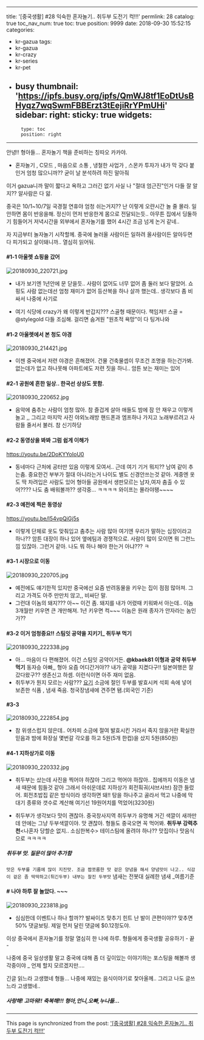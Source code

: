 
---
title: '[중국생활] #28 익숙한 혼자놀기..  취두부 도전기 컥!!!'
permlink: 28
catalog: true
toc_nav_num: true
toc: true
position: 9999
date: 2018-09-30 15:52:15
categories:
- kr-gazua
tags:
- kr-gazua
- kr-crazy
- kr-series
- kr-pet
- busy
thumbnail: 'https://ipfs.busy.org/ipfs/QmWJ8tf1EoDtUsBHyqz7wqSwmFBBErzt3tEejiRrYPmUHi'
sidebar:
    right:
        sticky: true
widgets:
    -
        type: toc
        position: right
---


안녕!! 형아들... 혼자놀기 책을 준비하는 칭따오 카카야.
- 혼자놀기 , C모드 , 마음으로 소통 , 냉철한 사업가 , 스몬카 투자가
  내가 막 갖다 붙인거 엄청 많으니까?? 굳이 날 분석하려 하진 말아줘

이거 gazua니까 말이 짧다고 욕하고 그러긴 없기
사실 나 "절대 엄근진"인거 다들 잘 알지?? 알사람은 다 앎.

중국은 10/1~10/7일 국경절 연휴야
엄청 쉬는거지?? 난 이렇게 오랸시간  놀 줄 몰라.
일안하면 몸이 반응을해. 정신이 먼저 반응한게 몸으로 전달되는듯..
아무튼 집에서 딩둘하기 힘들어거 저녁시간을 외부에서 혼자놀기를 했어
4시간 조금 넘게 논거 같네.. 

자 지금부터 놀자놀기 시작할께.
중국에 놀러올 사람이든 일하려 올사람이든 알아두면 다
피가되고 살이돼니까..  열심히 읽어둬.


 #### #1-1 아울렛 쇼핑을 갔어
![20180930_220721.jpg](https://ipfs.busy.org/ipfs/QmWJ8tf1EoDtUsBHyqz7wqSwmFBBErzt3tEejiRrYPmUHi)
 - 내가 보기엔 1년안에 문 닫을듯..  사람이 없어도 너무 없어
   좀 둘러 보다 말았어. 쇼핑도 사람 없는데선 엄청 재미가 없어
   등산복을 하나 살까 했는데.. 생각보다 좀 비싸서 나중에 사기로

- 여기 식당에 crazy가 왜 이렇게 반갑지??? 스골형 때문이다. 책임져!!
   스골 = @stylegold   다들 조심해. 걸리면 숨겨원 "원초적 욕망"이 다 팅겨나와

#### #1-2 아울렛에서 본 청도 야경
![20180930_214421.jpg](https://ipfs.busy.org/ipfs/QmZrrVxPBUf8rGAYx9EQzztgTFEJhE22q5gHHX2gSjgQvL)
 - 이젠 중국에서 저련 야경은 흔해졌어. 건물 건축물셉이 무조건 조명을 하는건가봐.
   없는데가 없고 하나못해 아파트에도 저련 짓을 하니..  암튼 보는 재미는 있어

#### #2-1 공원에 흔한 일상.. 한국선 상상도 못함.
![20180930_220652.jpg](https://ipfs.busy.org/ipfs/QmZR7iBk7JfEuE2j8ZjjSf4X1afoUV25Q9ATyCxp84qRJ8)
- 음악에 춤추는 사람이 엄청 많아. 참 즐겁게 살아
  애들도 밤에 잠 안 재우고 이렇게 놀고 ,, 그리고 마지막 사진 야외노래방
  핸드폰과 엠프하나 가지고 노래부르려고  사람들 줄서서 불러. 참 신기하당

#### #2-2 동영상을 봐봐 그럼 쉽게 이해가 
https://youtu.be/2DoKYYoIoU0
- 동네마다 근처에 공터만 있음 이렇게 모여서..
   근데 여기 기거 뭐지?? 남여 같이 추는춤.  중요한건 부부가 절대 아니라는거
   나이도 별도 신경안쓰는것 같아. 게중엔 옷도 딱 차려입은 사람도 있어
   형아들 공원에서 생판모르는 남자,여자 춤출 수 있어???? 
   나도 춤 배워볼까?? 생각중...  ㅋㅋㅋㅋ 와이프는 몰라야됑~~~~

#### #2-3 예전에 찍은 동영상
https://youtu.be/I54vpQiGj5s
- 이렇게 단체로 옷도 맞춰입고 춤추는 사람 많아
   여기엔 우리가 말하는 십장이라고 하나?? 암튼 대장이 하나 있어
    옆에팀과 경쟁적으로. 사람이 많이 모이면 뭐 그런느낌 있잖아.
    그런거 같아. 나도 뭐 하나 해야 한는거 아냐??? ㅋ

#### #3-1 시장으로 이동
![20180930_220705.jpg](https://ipfs.busy.org/ipfs/QmZUrfhXb7sY486NqSzbDuTfyoPq5dHih79fpdtVNaohB3)
 - 예전에도 얘기한적 있지만 중국에선 요즘 반려동물을 키우는 집이 점점
    많아져. 그리고 가격도 아주 만만치 않고,, 비싸단 말. 
 - 그런대 이놈의 돼지??? 아~~ 이건 좀. 
    돼지를 내가 어렸때 키워봐서 아는데..  이놈 3개월만 키우면 큰 개만해져.
    1년 키우면 컥~~~ 이놈은 원래 종자가 안자라는 놈인가?? 

#### #3-2 이거 엄청중요!! 스팀잇 공약을 지키기_ 취두부 먹기
![20180930_222338.jpg](https://ipfs.busy.org/ipfs/QmVdNj4yG3EtUPz7JsyGDc9zvuQe97pQ3uYJW4s6U2Vqbo)
- 아... 마음이 다 편해졌어. 이건 스팀잇 공약이거든. 
   **@kbaek81 이형과 공약 취두부먹기**  동자승 아빠,, 형아 요즘 어디간거야??
   내가 공약을 지켰다구!! 일본여행은 잘 갔다왔구?? 생존신고 하셈.
   이런식이면 아주 재미 없음. 
- 취두부가 뭔지 모르는 사람???  [요기](https://ko.wikipedia.org/wiki/%EC%B7%A8%EB%91%90%EB%B6%80)
 소금에 절인 두부를 발효시켜 석회 속에 넣어 보존한 식품 , 냄새 죽음.
 청국장냄새에 견주면 됌.(외국인 기준)

#### #3-3 
![20180930_222854.jpg](https://ipfs.busy.org/ipfs/QmRxNrvjcixgGFbCKx5KpvLYfgTawc2gqChMmyuBKuVHLM)
- 참 위생스럽지 않은데..  어차피 소금에 절여 발효시킨 거라서
  죽지 않을거란 확실한 믿음과 밤에 화장실 몇번갈 각오를 하고 
   5원(5개 한컵)을 샀지 5원(850원)

#### #4-1 지하상가로 이동
![20180930_220332.jpg](https://ipfs.busy.org/ipfs/QmfLWNPvaftpYFD7WuTJkzs6Xgcr7oCix58Su6xxkcQBQx)
- 취두부는  샀는데 사진을 찍어야 하잖아 
   그리고 먹어야 하잖아..  집에까지 이동은 냄새 때문에 힘들것 같아
   그래서 아쉬운데로 지하상가 회전훠궈(샤브샤브) 잠깐 들렀어.
   회전초밥집 같은 방식이라 생각하면 돼!! 탕을 하나주고 골라서 먹고
   나중에 막대기 종류와 갯수로 계산해 여기선 19원어치를 먹었어(3230원)

- 취두부가 생각보다 맛이 괜찮아. 중국창사지역 취두부가 유명해
  거긴 색깔이 새까만데 안에는 그냥 두부색깔이야. 맛 괜찮아.
  형들도 중국오면 꼭 먹어봐. 
  **취두부 강력추천**<나혼자 당할순 없지.. 소심한복수> 
   테이스팀에 올려야 하나??  맛집이나 맛음식으로 ㅋㅋㅋㅋ

##### 취두부 맛.  질문이 많아 추가함
`맛은 두부를 기름에 많이 지진맛. 조금 짭쪼름한 맛
  겉은 양념을 해서 양념맛이 나고..
  식감이 겉은 좀 딱딱하고(튀긴두부) 내부는 찰진 두부맛`
냄새는 전봇대 실례한 냄새 _여름기준

#### # 나야 하루 잘 놀았다. ~~~
![20180930_223818.jpg](https://ipfs.busy.org/ipfs/QmTnGGQYnF1qLFYpLG9ejMSdHPkJB8kLJkiMd2yypFQ4iA)
- 심심한데 이벤트나 하나 할까?? 
   발싸이즈 맞추기 힌트 난 발이 큰편이야?? 
   맞추면 50% 댓글보팅. 제일 먼저 달린 댓글에 $0.12정도야.


이상 중국에서 혼자놀기를 정말 열심히 한 나에 하루.
형들에게 중국생활 공유하기 - 끝 -

나중에 중국 일상생활 말고 중국에 대해 좀 더 깊이있는 이야기하는
포스팅을 해볼까 생각중이야 _ 언제 할지 모르겠지만....

긴글 읽느라  고생했네 형들...  나중에 재밌는 음식이야기로 찿아올께..
그리고 나도 글쓰느라 고생했네..

##### 사랑해! 고마워!! 축복해!!! 형아,언니,오빠,누나들...

- - -

This page is synchronized from the post: ['[중국생활] #28 익숙한 혼자놀기..  취두부 도전기 컥!!!'](https://steemit.com/@kibumh/28)
